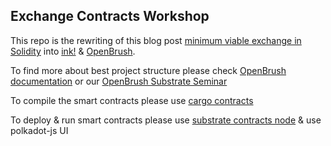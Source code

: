 ## Exchange Contracts Workshop

This repo is the rewriting of this blog post [minimum viable exchange in Solidity](https://medium.com/@austin_48503/%EF%B8%8F-minimum-viable-exchange-d84f30bd0c90e) into [ink!](https://github.com/paritytech/ink) & [OpenBrush](https://github.com/Supercolony-net/openbrush-contracts).

To find more about best project structure please check [OpenBrush documentation](https://github.com/Supercolony-net/openbrush-contracts/blob/c71097ff10ef6d187bf9c86f0248bfbc6ec40a3c/docs/docs/smart-contracts/example/setup_project.md) or our [OpenBrush Substrate Seminar](https://www.youtube.com/watch?v=I5OFGNVvzOc)

To compile the smart contracts please use [cargo contracts](https://github.com/paritytech/cargo-contract)

To deploy & run smart contracts please use [substrate contracts node](https://github.com/paritytech/substrate-contracts-node) & use polkadot-js UI